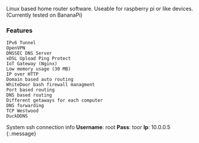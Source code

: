 Linux based home router software.
Useable for raspberry pi or like devices. (Currently tested on BananaPi)

###   Features
    IPv6 Tunnel
    OpenVPN
    DNSSEC DNS Server
    xDSL Upload Ping Protect
    IoT Gateway (Nginx)
    Low memory usage (30 MB)
    IP over HTTP
    Domain based auto routing
    WhiteDoor bash firewall managment
    Port based routing
    DNS based routing 
    Different getaways for each computer
    DNS forwarding
    TCP Westwood
    DuckDDNS
    


System ssh connection info
**Username**: root
**Pass**: toor
**Ip**: 10.0.0.5
{:.message}
